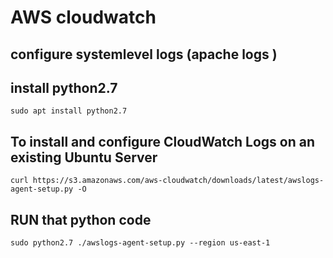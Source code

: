 # AWS cloudwatch 
## configure systemlevel logs (apache logs )
## install python2.7 
```
sudo apt install python2.7 
```
## To install and configure CloudWatch Logs on an existing Ubuntu Server
```
curl https://s3.amazonaws.com/aws-cloudwatch/downloads/latest/awslogs-agent-setup.py -O
```
## RUN that python code
```
sudo python2.7 ./awslogs-agent-setup.py --region us-east-1
```
